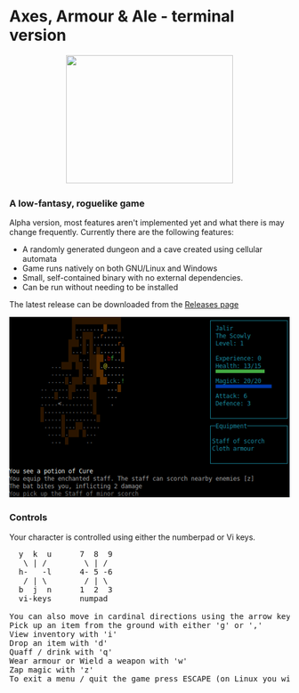 # Axes, Armour & Ale - terminal version
<p align="center">
  <img width="300" height="230" src="GITscreenshots/Logo.png">
</p>

### A low-fantasy, roguelike game

Alpha version, most features aren't implemented yet and what there is may change frequently. Currently there are the following features:
 - A randomly generated dungeon and a cave created using cellular automata
 - Game runs natively on both GNU/Linux and Windows
 - Small, self-contained binary with no external dependencies.
 - Can be run without needing to be installed

The latest release can be downloaded from the [Releases page](https://github.com/cyberfilth/ASCII-axe/releases/tag/Alpha40)

![Ubuntu screenshot](GITscreenshots/LinuxAAA.gif)



### Controls
Your character is controlled using either the numberpad or Vi keys.
<pre>
  y  k  u      7  8  9
   \ | /        \ | /
  h-   -l      4- 5 -6
   / | \        / | \
  b  j  n      1  2  3
  vi-keys      numpad

You can also move in cardinal directions using the arrow keys.
Pick up an item from the ground with either 'g' or ','
View inventory with 'i'
Drop an item with 'd'
Quaff / drink with 'q'
Wear armour or Wield a weapon with 'w'
Zap magic with 'z'
To exit a menu / quit the game press ESCAPE (on Linux you will need to double-tap the ESCAPE key)
</pre>
